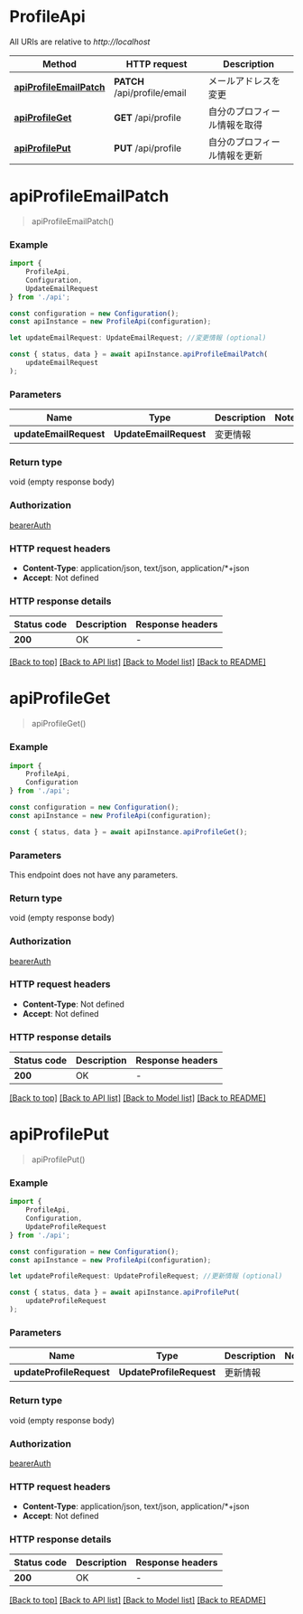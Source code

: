 # ProfileApi

All URIs are relative to *http://localhost*

|Method | HTTP request | Description|
|------------- | ------------- | -------------|
|[**apiProfileEmailPatch**](#apiprofileemailpatch) | **PATCH** /api/profile/email | メールアドレスを変更|
|[**apiProfileGet**](#apiprofileget) | **GET** /api/profile | 自分のプロフィール情報を取得|
|[**apiProfilePut**](#apiprofileput) | **PUT** /api/profile | 自分のプロフィール情報を更新|

# **apiProfileEmailPatch**
> apiProfileEmailPatch()


### Example

```typescript
import {
    ProfileApi,
    Configuration,
    UpdateEmailRequest
} from './api';

const configuration = new Configuration();
const apiInstance = new ProfileApi(configuration);

let updateEmailRequest: UpdateEmailRequest; //変更情報 (optional)

const { status, data } = await apiInstance.apiProfileEmailPatch(
    updateEmailRequest
);
```

### Parameters

|Name | Type | Description  | Notes|
|------------- | ------------- | ------------- | -------------|
| **updateEmailRequest** | **UpdateEmailRequest**| 変更情報 | |


### Return type

void (empty response body)

### Authorization

[bearerAuth](../README.md#bearerAuth)

### HTTP request headers

 - **Content-Type**: application/json, text/json, application/*+json
 - **Accept**: Not defined


### HTTP response details
| Status code | Description | Response headers |
|-------------|-------------|------------------|
|**200** | OK |  -  |

[[Back to top]](#) [[Back to API list]](../README.md#documentation-for-api-endpoints) [[Back to Model list]](../README.md#documentation-for-models) [[Back to README]](../README.md)

# **apiProfileGet**
> apiProfileGet()


### Example

```typescript
import {
    ProfileApi,
    Configuration
} from './api';

const configuration = new Configuration();
const apiInstance = new ProfileApi(configuration);

const { status, data } = await apiInstance.apiProfileGet();
```

### Parameters
This endpoint does not have any parameters.


### Return type

void (empty response body)

### Authorization

[bearerAuth](../README.md#bearerAuth)

### HTTP request headers

 - **Content-Type**: Not defined
 - **Accept**: Not defined


### HTTP response details
| Status code | Description | Response headers |
|-------------|-------------|------------------|
|**200** | OK |  -  |

[[Back to top]](#) [[Back to API list]](../README.md#documentation-for-api-endpoints) [[Back to Model list]](../README.md#documentation-for-models) [[Back to README]](../README.md)

# **apiProfilePut**
> apiProfilePut()


### Example

```typescript
import {
    ProfileApi,
    Configuration,
    UpdateProfileRequest
} from './api';

const configuration = new Configuration();
const apiInstance = new ProfileApi(configuration);

let updateProfileRequest: UpdateProfileRequest; //更新情報 (optional)

const { status, data } = await apiInstance.apiProfilePut(
    updateProfileRequest
);
```

### Parameters

|Name | Type | Description  | Notes|
|------------- | ------------- | ------------- | -------------|
| **updateProfileRequest** | **UpdateProfileRequest**| 更新情報 | |


### Return type

void (empty response body)

### Authorization

[bearerAuth](../README.md#bearerAuth)

### HTTP request headers

 - **Content-Type**: application/json, text/json, application/*+json
 - **Accept**: Not defined


### HTTP response details
| Status code | Description | Response headers |
|-------------|-------------|------------------|
|**200** | OK |  -  |

[[Back to top]](#) [[Back to API list]](../README.md#documentation-for-api-endpoints) [[Back to Model list]](../README.md#documentation-for-models) [[Back to README]](../README.md)

